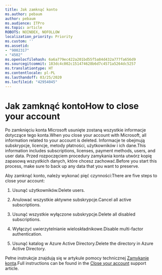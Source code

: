 ```yaml
---
title: Jak zamknąć konto
ms.author: pebaum
author: pebaum
ms.audience: ITPro
ms.topic: article
ROBOTS: NOINDEX, NOFOLLOW
localization_priority: Priority
ms.custom: ''
ms.assetid:
- "9002317"
- "4502"
ms.openlocfilehash: 6a6a779ec422a201bd55f5a84d432a777fa656d9
ms.sourcegitcommit: 183dc4c002c151474628b6d7c4571a5264dc5257
ms.translationtype: HT
ms.contentlocale: pl-PL
ms.lasthandoff: 03/25/2020
ms.locfileid: "42954045"
---
```

# <a name="how-to-close-your-account"></a><span data-ttu-id="dd80b-102">Jak zamknąć konto</span><span class="sxs-lookup"><span data-stu-id="dd80b-102">How to close your account</span></span>

<span data-ttu-id="dd80b-103">Po zamknięciu konta Microsoft usunięte zostaną wszystkie informacje dotyczące tego konta.</span><span class="sxs-lookup"><span data-stu-id="dd80b-103">When you close your account with Microsoft, all information related to your account is deleted.</span></span> <span data-ttu-id="dd80b-104">Informacje te obejmują subskrypcje, licencje, metody płatności, użytkowników i ich dane.</span><span class="sxs-lookup"><span data-stu-id="dd80b-104">This information includes subscriptions, licenses, payment methods, users, and user data.</span></span> <span data-ttu-id="dd80b-105">Przed rozpoczęciem procedury zamykania konta utwórz kopię zapasową wszystkich danych, które chcesz zachować.</span><span class="sxs-lookup"><span data-stu-id="dd80b-105">Before you start this process, make sure to back up any data that you want to preserve.</span></span>

<span data-ttu-id="dd80b-106">Aby zamknąć konto, należy wykonać pięć czynności:</span><span class="sxs-lookup"><span data-stu-id="dd80b-106">There are five steps to close your account:</span></span>

1. <span data-ttu-id="dd80b-107">Usunąć użytkowników.</span><span class="sxs-lookup"><span data-stu-id="dd80b-107">Delete users.</span></span>

2. <span data-ttu-id="dd80b-108">Anulować wszystkie aktywne subskrypcje.</span><span class="sxs-lookup"><span data-stu-id="dd80b-108">Cancel all active subscriptions.</span></span>

3. <span data-ttu-id="dd80b-109">Usunąć wszystkie wyłączone subskrypcje.</span><span class="sxs-lookup"><span data-stu-id="dd80b-109">Delete all disabled subscriptions.</span></span>

4. <span data-ttu-id="dd80b-110">Wyłączyć uwierzytelnianie wieloskładnikowe.</span><span class="sxs-lookup"><span data-stu-id="dd80b-110">Disable multi-factor authentication.</span></span>

5. <span data-ttu-id="dd80b-111">Usunąć katalog w Azure Active Directory.</span><span class="sxs-lookup"><span data-stu-id="dd80b-111">Delete the directory in Azure Active Directory.</span></span>

<span data-ttu-id="dd80b-112">Pełne instrukcje znajdują się w artykule pomocy technicznej [Zamykanie konta](https://docs.microsoft.com/microsoft-365/commerce/close-your-account).</span><span class="sxs-lookup"><span data-stu-id="dd80b-112">Full instructions can be found in the [Close your account](https://docs.microsoft.com/microsoft-365/commerce/close-your-account) support article.</span></span>
